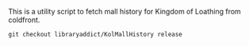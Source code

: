 This is a utility script to fetch mall history for Kingdom of Loathing from coldfront.

```text
git checkout libraryaddict/KolMallHistory release
```